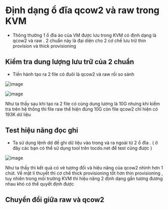 # Định dạng ổ đĩa qcow2 và raw trong KVM
- Thông thường 1 ổ đĩa ảo của VM được lưu trong KVM có định dạng là qcow2 và raw . 2 chuẩn này là đại diện cho 2 cơ chế lưu trữ thin provision và thick provisioning 

## Kiểm tra dung lượng lưu trữ của 2 chuẩn 
- Tiến hành tạo ra 2 file có đuôi là qcow2 và raw rồi so sánh 

![image](https://user-images.githubusercontent.com/50499526/166505660-60c3dc9f-a444-4971-a48e-9d1a817c72b3.png)

![image](https://user-images.githubusercontent.com/50499526/166505843-8f18f78d-5338-430c-80ac-c9ea38067609.png)

Như ta thấy sau khi tạo ra 2 file có cùng dung lương là 10G nhưng khi kiểm tra trên hệ thống thì file raw thể hiện đúng 10G còn file qcow2 chỉ hiện có 193K dữ liệu

## Test hiệu năng đọc ghi

- Ta sử dụng lệnh dd để ghi dữ liệu vào trong và ra ngoài từ 2 ổ đĩa . ( ở đây các bạn có thể sử dụng tool trên tocdo.net để test cũng được )

![image](https://user-images.githubusercontent.com/50499526/166507363-37716b3c-c592-4b45-b9c9-423be1c236b1.png)

Như ta thấy thì kết quả có vẻ tương đối và hiệu năng của qcow2 nhỉnh hơn 1 chút. Về mặt lí thuyết thì cơ chế thick provisioning tốt hơn thin provisioning , tuy nhiên trong môi trường KVM thì hiệu năng 2 định dạng gần tương đương nhau khó có thể quyết định được 

## Chuyển đổi giữa raw và qcow2 
